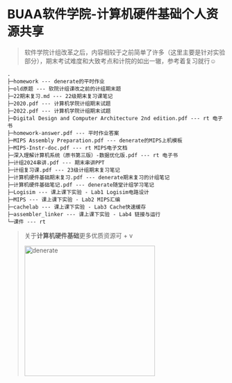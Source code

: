 # BUAA软件学院-计算机硬件基础个人资源共享

> 软件学院计组改革之后，内容相较于之前简单了许多（这里主要是针对实验部分），期末考试难度和大致考点和计院的如出一辙，参考着复习就行☺️

```
.
├─homework --- denerate的平时作业
├─old原题 --- 软院计组课改之前的计组期末题
├─22期末复习.md --- 22级期末复习课笔记
├─2020.pdf --- 计算机学院计组期末试题
├─2022.pdf --- 计算机学院计组期末试题
├─Digital Design and Computer Architecture 2nd edition.pdf --- rt 电子书
├─homework-answer.pdf --- 平时作业答案
├─MIPS Assembly Preparation.pdf --- denerate的MIPS上机模板
├─MIPS-Instr-doc.pdf --- rt MIPS电子文档
├─深入理解计算机系统（原书第三版）-数据优化版.pdf --- rt 电子书
├─计组2024串讲.pdf --- 期末串讲PPT
├─计组复习课.pdf --- 23级计组期末复习笔记
├─计算机硬件基础期末复习.pdf --- denerate期末复习的计组笔记
├─计算机硬件基础笔记.pdf --- denerate随堂计组学习笔记
├─Logisim --- 课上课下实验 - Lab1 Logisim电路设计
├─MIPS --- 课上课下实验 - Lab2 MIPS汇编
├─cachelab --- 课上课下实验 - Lab3 Cache快速缓存
├─assembler_linker --- 课上课下实验 - Lab4 链接与运行
└─课件 --- rt
```

> 关于**计算机硬件基础**更多优质资源可 + v
> 
> <img src="https://s2.loli.net/2025/01/08/XtGqHAxlpKQhrEY.jpg" alt="denerate" style="width: 300px; height: auto;">